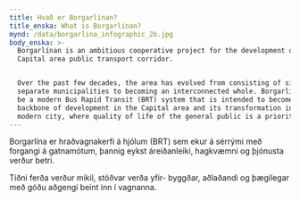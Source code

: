 ```yaml
---
title: Hvað er Borgarlínan?
title_enska: What is Borgarlínan?
mynd: /data/borgarlina_infographic_2b.jpg
body_enska: >-
  Borgarlínan is an ambitious cooperative project for the development of a new
  Capital area public transport corridor.


  Over the past few decades, the area has evolved from consisting of six
  separate municipalities to becoming an interconnected whole. Borgarlínan will
  be a modern Bus Rapid Transit (BRT) system that is intended to become a
  backbone of development in the Capital area and its transformation into a
  modern city, where quality of life of the general public is a priority.
---
```

Borgarlína er hraðvagnakerfi á hjólum (BRT) sem ekur á sérrými með forgangi á gatnamótum, þannig eykst áreiðanleiki, hagkvæmni og þjónusta verður betri.

Tíðni ferða verður mikil, stöðvar verða yfir- byggðar, aðlaðandi og þægilegar með góðu aðgengi beint inn í vagnanna.

